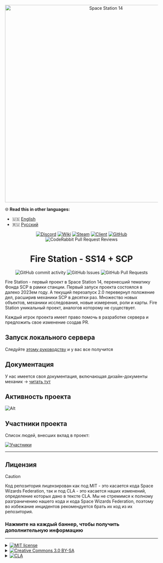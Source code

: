 <p align="center">
  <img alt="Space Station 14" width="650" src="https://i.postimg.cc/wBtLj7y3/323131321-3.png" />
</p>


🌐 **Read this in other languages:**

- 🇺🇸 [English](README.en.md)
- 🇷🇺 [Русский](README.ru.md)

<div class="header" align="center">

[![Discord](https://img.shields.io/discord/831352358520725506?label=Discord&logo=discord&logoColor=white)](https://discord.gg/m4xAE2rxQx)
[![Wiki](https://img.shields.io/badge/Wiki-SS14%20SUNRISE-blue)](https://sunrise14.top/wiki/)
[![Steam](https://img.shields.io/badge/Steam-SS14%20SUNRISE-blue)](https://store.steampowered.com/app/1255460/Space_Station_14/)
[![Client](https://img.shields.io/badge/Client-Download-blue)](https://spacestation14.io/about/nightlies/)
[![GitHub](https://img.shields.io/github/stars/space-sunrise/space-station-14?style=social)](https://github.com/space-sunrise/space-station-14)
![CodeRabbit Pull Request Reviews](https://img.shields.io/coderabbit/prs/github/space-sunrise/sunrise-station?utm_source=oss&utm_medium=github&utm_campaign=space-sunrise%2Fsunrise-station&labelColor=171717&color=FF570A&link=https%3A%2F%2Fcoderabbit.ai&label=CodeRabbit+Reviews)

# Fire Station - SS14 + SCP

![GitHub commit activity](https://img.shields.io/github/commit-activity/y/space-sunrise/space-station-14)
![GitHub Issues](https://img.shields.io/github/issues/space-sunrise/space-station-14)
![GitHub Pull Requests](https://img.shields.io/github/issues-pr-closed/space-sunrise/space-station-14)

</div>

Fire Station - первый проект в Space Station 14, перенесший тематику Фонда SCP в рамки станции. Первый запуск проекта состоялся в далеко 2023ем году. А текущий перезапуск 2.0 перевернул положение дел, расширив механики SCP в десятки раз. Множество новых объектов, механики исследования, новые измерения, роли и карты. Fire Station уникальный проект, аналогов которому не существует.

Каждый игрок проекта имеет право помочь в разработке сервера и предложить свое изменение создав PR.

## Запуск локального сервера

Следуйте [этому руководству](https://github.com/space-sunrise/fire-station/discussions/345) и у вас все получится


## Документация

У нас имеется своя документация, включающая дизайн-документы механик -> [читать тут](https://github.com/space-sunrise/fire-station/discussions/categories/%D0%B3%D0%B5%D0%B9%D0%BC%D0%B4%D0%B8%D0%B7%D0%B0%D0%B9%D0%BD)

## Активность проекта
<!---
ТУТ ИЗМЕНИТЬ НА СВОЁ АПИ С САЙТА repobeats.axiom.co  СЕЙЧАС ЭТО СТАТИСТИКА МОЕГО РЕПОЗИТОРИЯ!!!!!!!!!!!!!!!!!!!!
--->
![Alt](https://repobeats.axiom.co/api/embed/49651d1b93eecc08e01f1a268a917343cf661fc8.svg "Repobeats analytics image")

## Участники проекта

Список людей, внесших вклад в проект:

[![Участники](https://contrib.rocks/image?repo=space-sunrise/space-station-14)](https://github.com/space-sunrise/space-station-14/graphs/contributors)

---

## Лицензия

> [!CAUTION]
> Код репозитория лицензирован как под MIT - это касается кода Space Wizards Federation, так и под CLA - это касается наших изменений, определение которых дано в тексте CLA. Мы не стремимся к полному разграничению нашего кода и кода Space Wizards Federation, поэтому во избежание инцидентов рекомендуется брать их код из их репозитория.

### Нажмите на каждый баннер, чтобы получить дополнительную информацию

---

<details>
<summary><a href="#"><img src="https://img.shields.io/badge/licence-MIT-green?style=for-the-badge" alt="MIT license"></a></summary>

>Некоторые файлы лицензированы в соответствии с [MIT license](https://opensource.org/license/MIT), эти файлы являються кодом Space Wizards Federation.
</details>

<details>
<summary><a href="#"><img src="https://img.shields.io/badge/licence-CC_3.0_BY--SA-lightblue?style=for-the-badge" alt="Creative Commons 3.0 BY-SA"></a></summary>

>Все остальные ассеты которые не являються ассетами Sunrise, не относящиеся к коду, включая иконки и звуковые файлы, лицензированы по лицензии [Creative Commons 3.0 BY-SA](https://creativecommons.org/licenses/by-sa/3.0/), если иное не указано в папке или файле.
</details>

<details>
<summary><a href="#"><img src="https://img.shields.io/badge/licence-CLA-orange?style=for-the-badge" alt="CLA"></a></summary>

>Весь код а так-же ассеты Sunrise, защищены лицензией [CLA](https://github.com/space-sunrise/space-station-14/blob/master/CLA.txt).
</details>
